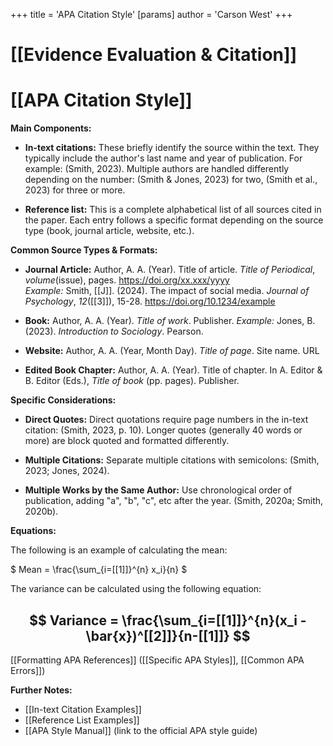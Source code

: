 +++
 title = 'APA Citation Style'
[params]
	author = 'Carson West'
+++
# [[Evidence Evaluation & Citation]]
# [[APA Citation Style]]

**Main Components:**

* **In-text citations:**  These briefly identify the source within the text.  They typically include the author's last name and year of publication.  For example: (Smith, 2023).  Multiple authors are handled differently depending on the number:  (Smith & Jones, 2023) for two, (Smith et al., 2023) for three or more.

* **Reference list:** This is a complete alphabetical list of all sources cited in the paper.  Each entry follows a specific format depending on the source type (book, journal article, website, etc.).

**Common Source Types & Formats:**

* **Journal Article:**  Author, A. A. (Year). Title of article. *Title of Periodical*, *volume*(issue), pages. https://doi.org/xx.xxx/yyyy  
    *Example:*  Smith, [[J]]. (2024). The impact of social media. *Journal of Psychology*, *12*([[3]]), 15-28. https://doi.org/10.1234/example

* **Book:** Author, A. A. (Year). *Title of work*. Publisher.
    *Example:*  Jones, B. (2023). *Introduction to Sociology*. Pearson.

* **Website:**  Author, A. A. (Year, Month Day). *Title of page*. Site name. URL

* **Edited Book Chapter:** Author, A. A. (Year). Title of chapter. In A. Editor & B. Editor (Eds.), *Title of book* (pp. pages). Publisher.


**Specific Considerations:**

* **Direct Quotes:**  Direct quotations require page numbers in the in-text citation: (Smith, 2023, p. 10).  Longer quotes (generally 40 words or more) are block quoted and formatted differently.

* **Multiple Citations:** Separate multiple citations with semicolons: (Smith, 2023; Jones, 2024).

* **Multiple Works by the Same Author:** Use chronological order of publication, adding "a", "b", "c", etc after the year. (Smith, 2020a; Smith, 2020b).


**Equations:**

The following is an example of calculating the mean:

 $ Mean = \frac{\sum_{i=[[1]]}^{n} x_i}{n} $ 

The variance can be calculated using the following equation:

##  $$ Variance = \frac{\sum_{i=[[1]]}^{n}(x_i - \bar{x})^[[2]]}{n-[[1]]} $$  
[[Formatting APA References]]  ([[Specific APA Styles]], [[Common APA Errors]])


**Further Notes:**

* [[In-text Citation Examples]]
* [[Reference List Examples]]
* [[APA Style Manual]]  (link to the official APA style guide)


